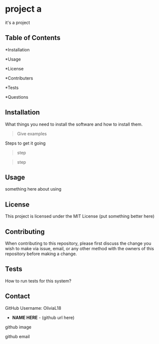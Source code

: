 
# project a

it's a project

## Table of Contents

*Installation

*Usage

*License

*Contributers

*Tests

*Questions 

## Installation

What things you need to install the software and how to install them.

>Give examples

Steps to get it going

>step

>step

## Usage

something here about using 

## License

This project is licensed under the MIT License (put something better here)

## Contributing

When contributing to this repository, please first discuss the change you wish to make via issue, email, or any other method with the owners of this repository before making a change.

## Tests

How to run tests for this system?

## Contact

GitHub Username: OliviaL18

* **NAME HERE** - (github url here)

github image

github email